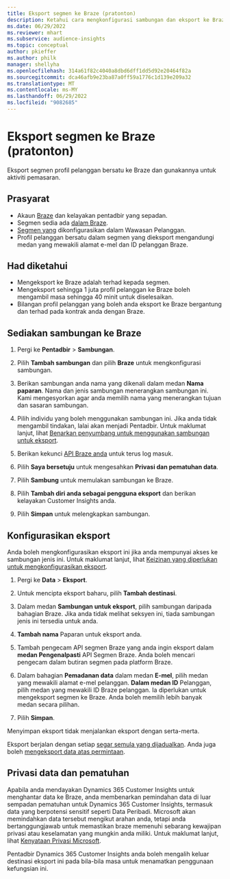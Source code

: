 ```yaml
---
title: Eksport segmen ke Braze (pratonton)
description: Ketahui cara mengkonfigurasi sambungan dan eksport ke Braze.
ms.date: 06/29/2022
ms.reviewer: mhart
ms.subservice: audience-insights
ms.topic: conceptual
author: pkieffer
ms.author: philk
manager: shellyha
ms.openlocfilehash: 314a61f82c4040a8dbd6dff1dd5d92e20464f82a
ms.sourcegitcommit: dca46afb9e23ba87a0ff59a1776c1d139e209a32
ms.translationtype: MT
ms.contentlocale: ms-MY
ms.lasthandoff: 06/29/2022
ms.locfileid: "9082685"
---
```

# <a name="export-segments-to-braze-preview"></a>Eksport segmen ke Braze (pratonton)

Eksport segmen profil pelanggan bersatu ke Braze dan gunakannya untuk aktiviti pemasaran.

## <a name="prerequisites"></a>Prasyarat

- Akaun [Braze](https://www.braze.com/) dan kelayakan pentadbir yang sepadan.
- Segmen sedia ada [dalam Braze](https://www.braze.com/docs/user_guide/engagement_tools/segments/creating_a_segment/).
- [Segmen yang](segments.md) dikonfigurasikan dalam Wawasan Pelanggan.
- Profil pelanggan bersatu dalam segmen yang dieksport mengandungi medan yang mewakili alamat e-mel dan ID pelanggan Braze.

## <a name="known-limitations"></a>Had diketahui

- Mengeksport ke Braze adalah terhad kepada segmen.
- Mengeksport sehingga 1 juta profil pelanggan ke Braze boleh mengambil masa sehingga 40 minit untuk diselesaikan.
- Bilangan profil pelanggan yang boleh anda eksport ke Braze bergantung dan terhad pada kontrak anda dengan Braze.

## <a name="set-up-connection-to-braze"></a>Sediakan sambungan ke Braze

1. Pergi ke **Pentadbir** > **Sambungan**.

1. Pilih **Tambah sambungan** dan pilih **Braze** untuk mengkonfigurasi sambungan.

1. Berikan sambungan anda nama yang dikenali dalam medan **Nama paparan**. Nama dan jenis sambungan menerangkan sambungan ini. Kami mengesyorkan agar anda memilih nama yang menerangkan tujuan dan sasaran sambungan.

1. Pilih individu yang boleh menggunakan sambungan ini. Jika anda tidak mengambil tindakan, lalai akan menjadi Pentadbir. Untuk maklumat lanjut, lihat [Benarkan penyumbang untuk menggunakan sambungan untuk eksport](connections.md#allow-contributors-to-use-a-connection-for-exports).

1. Berikan kekunci [API Braze anda](https://www.braze.com/docs/api/basics/) untuk terus log masuk.

1. Pilih **Saya bersetuju** untuk mengesahkan **Privasi dan pematuhan data**.

1. Pilih **Sambung** untuk memulakan sambungan ke Braze.

1. Pilih **Tambah diri anda sebagai pengguna eksport** dan berikan kelayakan Customer Insights anda.

1. Pilih **Simpan** untuk melengkapkan sambungan.

## <a name="configure-an-export"></a>Konfigurasikan eksport

Anda boleh mengkonfigurasikan eksport ini jika anda mempunyai akses ke sambungan jenis ini. Untuk maklumat lanjut, lihat [Keizinan yang diperlukan untuk mengkonfigurasikan eksport](export-destinations.md#set-up-a-new-export).

1. Pergi ke **Data** > **Eksport**.

1. Untuk mencipta eksport baharu, pilih **Tambah destinasi**.

1. Dalam medan **Sambungan untuk eksport**, pilih sambungan daripada bahagian Braze. Jika anda tidak melihat seksyen ini, tiada sambungan jenis ini tersedia untuk anda.  

1. **Tambah nama** Paparan untuk eksport anda.

1. Tambah pengecam API segmen Braze yang anda ingin eksport dalam **medan Pengenalpasti** API Segmen Braze. Anda boleh mencari pengecam dalam butiran segmen pada platform Braze.

1. Dalam bahagian **Pemadanan data** dalam medan **E-mel**, pilih medan yang mewakili alamat e-mel pelanggan. **Dalam medan ID** Pelanggan, pilih medan yang mewakili ID Braze pelanggan. Ia diperlukan untuk mengeksport segmen ke Braze. Anda boleh memilih lebih banyak medan secara pilihan.

1. Pilih **Simpan**.

Menyimpan eksport tidak menjalankan eksport dengan serta-merta.

Eksport berjalan dengan setiap [segar semula yang dijadualkan](system.md#schedule-tab). Anda juga boleh [mengeksport data atas permintaan](export-destinations.md#run-exports-on-demand). 


## <a name="data-privacy-and-compliance"></a>Privasi data dan pematuhan

Apabila anda mendayakan Dynamics 365 Customer Insights untuk menghantar data ke Braze, anda membenarkan pemindahan data di luar sempadan pematuhan untuk Dynamics 365 Customer Insights, termasuk data yang berpotensi sensitif seperti Data Peribadi. Microsoft akan memindahkan data tersebut mengikut arahan anda, tetapi anda bertanggungjawab untuk memastikan braze memenuhi sebarang kewajipan privasi atau keselamatan yang mungkin anda miliki. Untuk maklumat lanjut, lihat [Kenyataan Privasi Microsoft](https://go.microsoft.com/fwlink/?linkid=396732).

Pentadbir Dynamics 365 Customer Insights anda boleh mengalih keluar destinasi eksport ini pada bila-bila masa untuk menamatkan penggunaan kefungsian ini.
